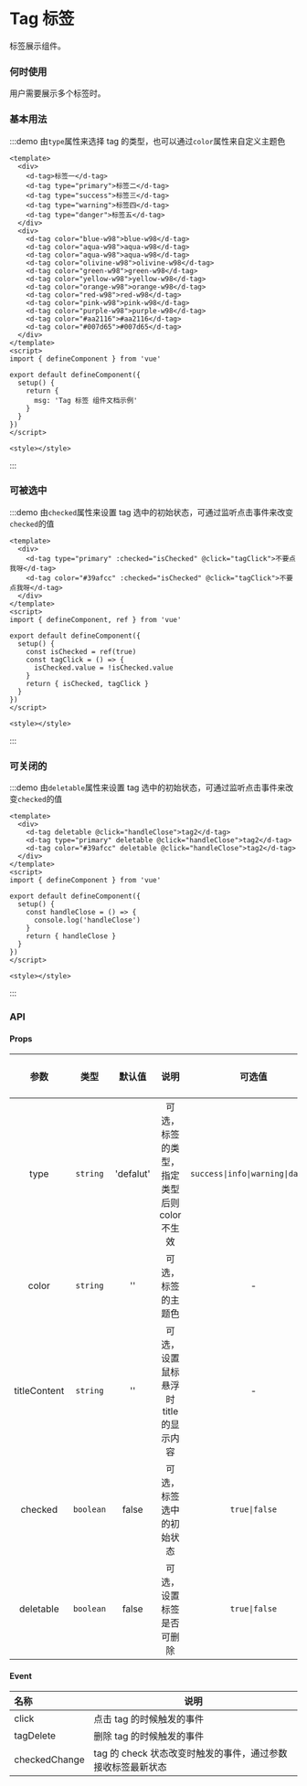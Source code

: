 # Tag 标签

标签展示组件。

### 何时使用

用户需要展示多个标签时。

### 基本用法

:::demo 由`type`属性来选择 tag 的类型，也可以通过`color`属性来自定义主题色

```vue
<template>
  <div>
    <d-tag>标签一</d-tag>
    <d-tag type="primary">标签二</d-tag>
    <d-tag type="success">标签三</d-tag>
    <d-tag type="warning">标签四</d-tag>
    <d-tag type="danger">标签五</d-tag>
  </div>
  <div>
    <d-tag color="blue-w98">blue-w98</d-tag>
    <d-tag color="aqua-w98">aqua-w98</d-tag>
    <d-tag color="aqua-w98">aqua-w98</d-tag>
    <d-tag color="olivine-w98">olivine-w98</d-tag>
    <d-tag color="green-w98">green-w98</d-tag>
    <d-tag color="yellow-w98">yellow-w98</d-tag>
    <d-tag color="orange-w98">orange-w98</d-tag>
    <d-tag color="red-w98">red-w98</d-tag>
    <d-tag color="pink-w98">pink-w98</d-tag>
    <d-tag color="purple-w98">purple-w98</d-tag>
    <d-tag color="#aa2116">#aa2116</d-tag>
    <d-tag color="#007d65">#007d65</d-tag>
  </div>
</template>
<script>
import { defineComponent } from 'vue'

export default defineComponent({
  setup() {
    return {
      msg: 'Tag 标签 组件文档示例'
    }
  }
})
</script>

<style></style>
```

:::

### 可被选中

:::demo 由`checked`属性来设置 tag 选中的初始状态，可通过监听点击事件来改变`checked`的值

```vue
<template>
  <div>
    <d-tag type="primary" :checked="isChecked" @click="tagClick">不要点我呀</d-tag>
    <d-tag color="#39afcc" :checked="isChecked" @click="tagClick">不要点我呀</d-tag>
  </div>
</template>
<script>
import { defineComponent, ref } from 'vue'

export default defineComponent({
  setup() {
    const isChecked = ref(true)
    const tagClick = () => {
      isChecked.value = !isChecked.value
    }
    return { isChecked, tagClick }
  }
})
</script>

<style></style>
```

:::

### 可关闭的

:::demo 由`deletable`属性来设置 tag 选中的初始状态，可通过监听点击事件来改变`checked`的值

```vue
<template>
  <div>
    <d-tag deletable @click="handleClose">tag2</d-tag>
    <d-tag type="primary" deletable @click="handleClose">tag2</d-tag>
    <d-tag color="#39afcc" deletable @click="handleClose">tag2</d-tag>
  </div>
</template>
<script>
import { defineComponent } from 'vue'

export default defineComponent({
  setup() {
    const handleClose = () => {
      console.log('handleClose')
    }
    return { handleClose }
  }
})
</script>

<style></style>
```

:::

### API

#### Props

|     参数     |   类型    |  默认值   |                    说明                     |              可选值              |    跳转至 Demo    |
| :----------: | :-------: | :-------: | :-----------------------------------------: | :------------------------------: | :---------------: |
|     type     | `string`  | 'defalut' | 可选，标签的类型，指定类型后则 color 不生效 | `success\|info\|warning\|danger` | [示例](#基本用法) |
|    color     | `string`  |    ''     |             可选，标签的主题色              |                -                 | [示例](#基本用法) |
| titleContent | `string`  |    ''     |    可选，设置鼠标悬浮时 title 的显示内容    |                -                 | [示例](#基本用法) |
|   checked    | `boolean` |   false   |          可选，标签选中的初始状态           |          `true\|false`           | [示例](#可被选中) |
|  deletable   | `boolean` |   false   |          可选，设置标签是否可删除           |          `true\|false`           | [示例](#可关闭的) |

#### Event

| 名称          | 说明                                                        |
| :------------ | ----------------------------------------------------------- |
| click         | 点击 tag 的时候触发的事件                                   |
| tagDelete     | 删除 tag 的时候触发的事件                                   |
| checkedChange | tag 的 check 状态改变时触发的事件，通过参数接收标签最新状态 |
